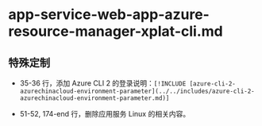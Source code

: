 # app-service-web-app-azure-resource-manager-xplat-cli.md

## 特殊定制

* 35-36 行，添加 Azure CLI 2 的登录说明：`[!INCLUDE [azure-cli-2-azurechinacloud-environment-parameter](../../includes/azure-cli-2-azurechinacloud-environment-parameter.md)]`

* 51-52, 174-end 行，删除应用服务 Linux 的相关内容。